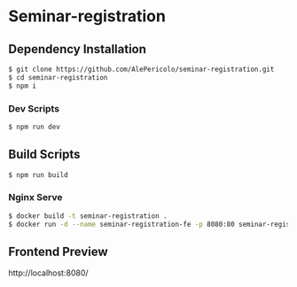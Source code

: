 # Seminar-registration

## Dependency Installation

```sh
$ git clone https://github.com/AlePericolo/seminar-registration.git
$ cd seminar-registration
$ npm i
```

### Dev Scripts

```sh
$ npm run dev
```

## Build Scripts

```sh
$ npm run build
```

### Nginx Serve

```sh
$ docker build -t seminar-registration .
$ docker run -d --name seminar-registration-fe -p 8080:80 seminar-registration  
```

## Frontend Preview

http://localhost:8080/